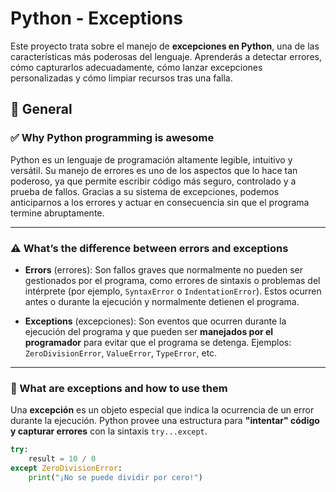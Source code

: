 # Python - Exceptions

Este proyecto trata sobre el manejo de **excepciones en Python**, una de las características más poderosas del lenguaje. Aprenderás a detectar errores, cómo capturarlos adecuadamente, cómo lanzar excepciones personalizadas y cómo limpiar recursos tras una falla.

## 📌 General

### ✅ Why Python programming is awesome

Python es un lenguaje de programación altamente legible, intuitivo y versátil. Su manejo de errores es uno de los aspectos que lo hace tan poderoso, ya que permite escribir código más seguro, controlado y a prueba de fallos. Gracias a su sistema de excepciones, podemos anticiparnos a los errores y actuar en consecuencia sin que el programa termine abruptamente.

---

### ⚠️ What’s the difference between errors and exceptions

- **Errors** (errores): Son fallos graves que normalmente no pueden ser gestionados por el programa, como errores de sintaxis o problemas del intérprete (por ejemplo, `SyntaxError` o `IndentationError`). Estos ocurren antes o durante la ejecución y normalmente detienen el programa.

- **Exceptions** (excepciones): Son eventos que ocurren durante la ejecución del programa y que pueden ser **manejados por el programador** para evitar que el programa se detenga. Ejemplos: `ZeroDivisionError`, `ValueError`, `TypeError`, etc.

---

### 🧱 What are exceptions and how to use them

Una **excepción** es un objeto especial que indica la ocurrencia de un error durante la ejecución. Python provee una estructura para **"intentar" código y capturar errores** con la sintaxis `try...except`.

```python
try:
    result = 10 / 0
except ZeroDivisionError:
    print("¡No se puede dividir por cero!")

